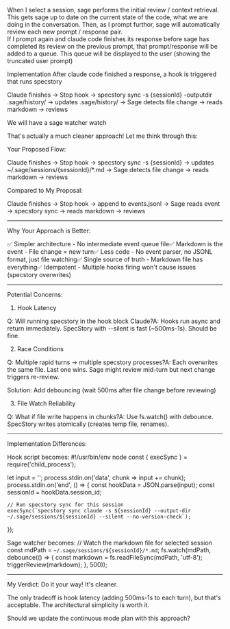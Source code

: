


When I select a session, sage performs the initial review / context retrieval. This gets sage up to date on the current state of the code, what we are doing in the conversation. 
Then, as I prompt furthor, sage will automatically review each new prompt / response pair.  
If I prompt again and claude code finishes its response before sage has completed its review on the previous prompt, that prompt/response will be added to a queue. This queue will be displayed to the user (showing the truncated user prompt)

Implementation 
After claude code finished a response, a hook is triggered that runs specstory 

Claude finishes → Stop hook → specstory sync -s {sessionId} -outputdir .sage/history/  →
updates .sage/history/ → 
Sage detects file change → reads markdown → reviews

We will have a sage watcher watch 


That's actually a much cleaner approach! Let me think through this:

  Your Proposed Flow:

  Claude finishes → Stop hook → specstory sync -s {sessionId} →
    updates ~/.sage/sessions/{sessionId}/*.md → 
    Sage detects file change → reads markdown → reviews

  Compared to My Proposal:

  Claude finishes → Stop hook → append to events.jsonl →
    Sage reads event → specstory sync → reads markdown → reviews

  ---
  Why Your Approach is Better:

  ✅ Simpler architecture - No intermediate event queue file✅ Markdown is the event - File change = new turn✅ Less code - No event parser, no JSONL format, just file
  watching✅ Single source of truth - Markdown file has everything✅ Idempotent - Multiple hooks firing won't cause issues (specstory overwrites)

  ---
  Potential Concerns:

  1. Hook Latency

  Q: Will running specstory in the hook block Claude?A: Hooks run async and return immediately. SpecStory with --silent is fast (~500ms-1s). Should be fine.

  2. Race Conditions

  Q: Multiple rapid turns → multiple specstory processes?A: Each overwrites the same file. Last one wins. Sage might review mid-turn but next change triggers re-review.

  Solution: Add debouncing (wait 500ms after file change before reviewing)

  3. File Watch Reliability

  Q: What if file write happens in chunks?A: Use fs.watch() with debounce. SpecStory writes atomically (creates temp file, renames).

  ---
  Implementation Differences:

  Hook script becomes:
  #!/usr/bin/env node
  const { execSync } = require('child_process');

  let input = '';
  process.stdin.on('data', chunk => input += chunk);
  process.stdin.on('end', () => {
    const hookData = JSON.parse(input);
    const sessionId = hookData.session_id;

    // Run specstory sync for this session
    execSync(`specstory sync claude -s ${sessionId} --output-dir ~/.sage/sessions/${sessionId} --silent --no-version-check`);
  });

  Sage watcher becomes:
  // Watch the markdown file for selected session
  const mdPath = `~/.sage/sessions/${sessionId}/*.md`;
  fs.watch(mdPath, debounce(() => {
    const markdown = fs.readFileSync(mdPath, 'utf-8');
    triggerReview(markdown);
  }, 500));

  ---
  My Verdict: Do it your way! It's cleaner.

  The only tradeoff is hook latency (adding 500ms-1s to each turn), but that's acceptable. The architectural simplicity is worth it.

  Should we update the continuous mode plan with this approach?